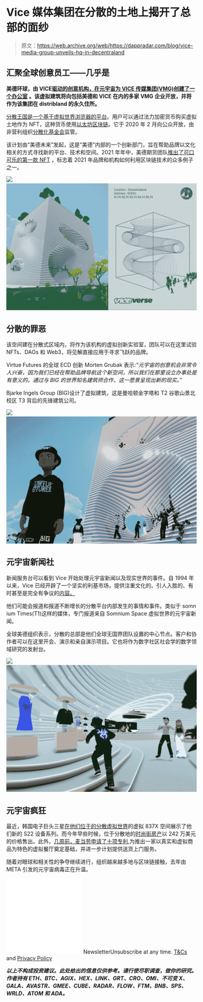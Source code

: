# Vice 媒体集团在分散的土地上揭开了总部的面纱

> 原文：<https://web.archive.org/web/https://dappradar.com/blog/vice-media-group-unveils-hq-in-decentraland>

## 汇聚全球创意员工——几乎是

**美德环球，由 VICE**[**驱动的创意机构，在元宇宙为 VICE 传媒集团(VMG)创建了一个办公室**](https://web.archive.org/web/20221127162447/https://www.cityam.com/vice-media-unveils-metaverse-hq/) **。该虚拟建筑将向包括美德和 VICE 在内的多家 VMG 企业开放，并将作为该集团在 distribland 的永久住所。**

[分散王国是一个基于虚拟世界浏览器的平台](https://web.archive.org/web/20221127162447/https://dappradar.com/ethereum/marketplaces/decentraland)。用户可以通过法力加密货币购买虚拟土地作为 NFT，这种货币使用[以太坊区块链](https://web.archive.org/web/20221127162447/https://dappradar.com/rankings/protocol/ethereum)。它于 2020 年 2 月向公众开放，由非营利组织[分散化基金会](/web/20221127162447/https://dappradar.com/blog/metaverse-land-in-decentraland-ahead-of-bored-apes-top-10-nft-sales/)监管。

该计划由“美德未来”发起，这是“美德”内部的一个创新部门，旨在帮助品牌以文化相关的方式寻找新的平台、技术和空间。2021 年年中，美德期货团队[推出了可口可乐的第一款 NFT](/web/20221127162447/https://dappradar.com/blog/coca-cola-sells-first-nft-for-565000/) ，标志着 2021 年品牌和机构如何利用区块链技术的众多例子之一。

![](img/3832bb5cc032b17ade873967db4fbd66.png)![](img/fa9320c79ed5eaa8daa9c855bf1ae77a.png)

## 分散的罪恶

该空间建在分散式区域内，将作为该机构的虚拟创新实验室，团队可以在这里试验 NFTs、DAOs 和 Web3，将见解直接应用于寻求飞跃的品牌。

Virtue Futures 的全球 ECD 创新 Morten Grubak 表示:*“元宇宙的创意机会非常令人兴奋，因为我们已经在帮助品牌导航这个新空间，所以我们在那里设立办事处是有意义的。通过与 BIG 的世界知名建筑师合作，这一愿景呈现出新的现实。”*

Bjarke Ingels Group (BIG)设计了虚拟建筑，这是曼哈顿金字塔和 T2 谷歌山景北校区 T3 背后的先锋建筑公司。

![](img/3832bb5cc032b17ade873967db4fbd66.png)![](img/5b667686b2896074ba2bbff027d7604d.png)

## 元宇宙新闻社

新闻服务台可以看到 Vice 开始处理元宇宙新闻以及现实世界的事件。自 1994 年以来，Vice 已经开辟了一个坚实的利基市场，提供注重文化的、引人入胜的、有时甚至是完全有争议的[内容。](https://web.archive.org/web/20221127162447/https://www.vice.com/en/article/z3nz7y/were-all-speculating-inside-the-wildly-hyped-metaverse-real-estate-rush)

他们可能会报道和报道不断增长的分散平台内部发生的事情和事件。类似于 somn ium Times(T1)这样的媒体，专门报道来自 Somnium Space 虚拟世界的元宇宙新闻。

全球美德组织表示，分散的总部是他们全球无国界团队设置的中心节点。客户和协作者可以在这里开会、演示和亲自演示项目。它也将作为数字社区社会学的数字领域研究的发射台。

![](img/3832bb5cc032b17ade873967db4fbd66.png)![](img/5ef3f3cee9968ac71a34e06e5c9f03f0.png)

## 元宇宙疯狂

最近，韩国电子巨头三星[在他们位于](https://web.archive.org/web/20221127162447/https://dappradar.com/blog/samsung-unveils-new-galaxy-s22-phone-in-decentraland)[的分散虚拟世界](https://web.archive.org/web/20221127162447/https://dappradar.com/ethereum/marketplaces/decentraland)的虚拟 837X 空间展示了他们新的 S22 设备系列。而今年早些时候，位于分散地的[时尚街房产](https://web.archive.org/web/20221127162447/https://dappradar.com/hub/assets/eth/0x959e104e1a4db6317fa58f8295f586e1a978c297/4339)以 242 万美元的价格售出。此外，[几周前，麦当劳申请了十项专利](https://web.archive.org/web/20221127162447/https://dappradar.com/blog/mcdonalds-metaverse-restaurants-to-feature-food-delivery-service),为推出一家以真实和虚拟商品为特色的虚拟餐厅奠定基础，并进一步计划提供送货上门服务。

随着对眼球和相关性的争夺继续进行，组织越来越多地与区块链接触，去年由 META 引发的元宇宙病毒正在升温。

![](img/6d5a4a2d609c56e1a5771717e54ba759.png) NewsletterUnsubscribe at any time. [T&Cs](https://web.archive.org/web/20221127162447/https://dappradar.com/terms) and [Privacy Policy](https://web.archive.org/web/20221127162447/https://dappradar.com/privacy-policy)

***以上不构成投资建议。此处给出的信息仅供参考。请行使尽职调查，做你的研究。作者持有 ETH、BTC、AGIX、HEX、LINK、GRT、CRO、OMI、不可变 X、GALA、AVASTR、GMEE、CUBE、RADAR、FLOW、FTM、BNB、SPS、WRLD、ATOM 和 ADA。***